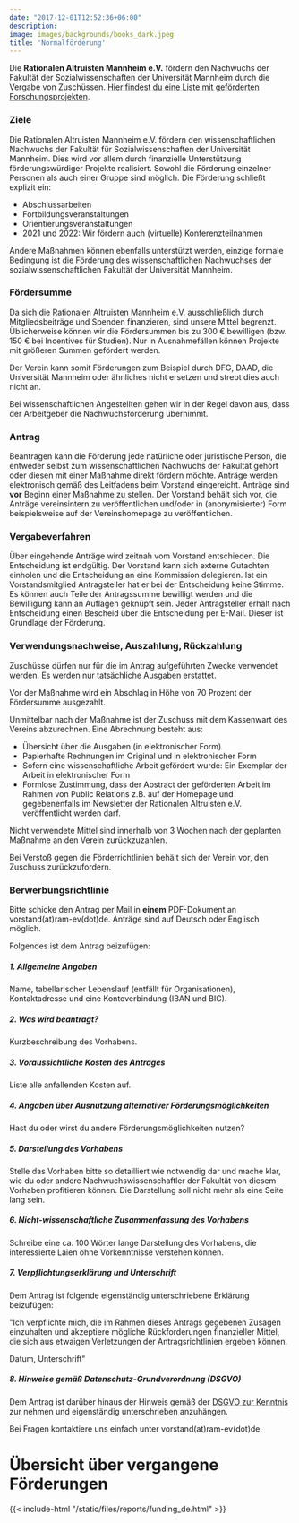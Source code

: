 ```yaml
---
date: "2017-12-01T12:52:36+06:00"
description: 
image: images/backgrounds/books_dark.jpeg
title: 'Normalförderung'
---
```


Die **Rationalen Altruisten Mannheim e.V.** fördern den Nachwuchs der Fakultät der Sozialwissenschaften der Universität Mannheim durch die Vergabe von Zuschüssen. [Hier findest du eine Liste mit geförderten Forschungsprojekten](/files/reports/overview_funding_de.html).

### Ziele
Die Rationalen Altruisten Mannheim e.V. fördern den wissenschaftlichen Nachwuchs der Fakultät für Sozialwissenschaften der Universität Mannheim. Dies wird vor allem durch finanzielle Unterstützung förderungswürdiger Projekte realisiert. Sowohl die Förderung einzelner Personen als auch einer Gruppe sind möglich. Die Förderung schließt explizit ein:

- Abschlussarbeiten
- Fortbildungsveranstaltungen
- Orientierungsveranstaltungen
- 2021 und 2022: Wir fördern auch (virtuelle) Konferenzteilnahmen

Andere Maßnahmen können ebenfalls unterstützt werden, einzige formale Bedingung ist die Förderung des wissenschaftlichen Nachwuchses der sozialwissenschaftlichen Fakultät der Universität Mannheim.

### Fördersumme
Da sich die Rationalen Altruisten Mannheim e.V. ausschließlich durch Mitgliedsbeiträge und Spenden finanzieren, sind unsere Mittel begrenzt. Üblicherweise können wir die Fördersummen bis zu 300 € bewilligen (bzw. 150 € bei Incentives für Studien). Nur in Ausnahmefällen können Projekte mit größeren Summen gefördert werden.

Der Verein kann somit Förderungen zum Beispiel durch DFG, DAAD, die Universität Mannheim oder ähnliches nicht ersetzen und strebt dies auch nicht an.

Bei wissenschaftlichen Angestellten gehen wir in der Regel davon aus, dass der Arbeitgeber die Nachwuchsförderung übernimmt.

### Antrag
Beantragen kann die Förderung jede natürliche oder juristische Person, die entweder selbst zum wissenschaftlichen Nachwuchs der Fakultät gehört oder diesen mit einer Maßnahme direkt fördern möchte. Anträge werden elektronisch gemäß des Leitfadens beim Vorstand eingereicht. Anträge sind **vor** Beginn einer Maßnahme zu stellen. Der Vorstand behält sich vor, die Anträge vereinsintern zu veröffentlichen und/oder in (anonymisierter) Form beispielsweise auf der Vereinshomepage zu veröffentlichen.

### Vergabeverfahren
Über eingehende Anträge wird zeitnah vom Vorstand entschieden. Die Entscheidung ist endgültig. Der Vorstand kann sich externe Gutachten einholen und die Entscheidung an eine Kommission delegieren. Ist ein Vorstandsmitglied Antragsteller hat er bei der Entscheidung keine Stimme. Es können auch Teile der Antragssumme bewilligt werden und die Bewilligung kann an Auflagen geknüpft sein. Jeder Antragsteller erhält nach Entscheidung einen Bescheid über die Entscheidung per E-Mail. Dieser ist Grundlage der Förderung.

### Verwendungsnachweise, Auszahlung, Rückzahlung
Zuschüsse dürfen nur für die im Antrag aufgeführten Zwecke verwendet werden. Es werden nur tatsächliche Ausgaben erstattet.

Vor der Maßnahme wird ein Abschlag in Höhe von 70 Prozent der Fördersumme ausgezahlt.

Unmittelbar nach der Maßnahme ist der Zuschuss mit dem Kassenwart des Vereins abzurechnen. Eine Abrechnung besteht aus:

- Übersicht über die Ausgaben (in elektronischer Form)
- Papierhafte Rechnungen im Original und in elektronischer Form
- Sofern eine wissenschaftliche Arbeit gefördert wurde: Ein Exemplar der Arbeit in elektronischer Form
- Formlose Zustimmung, dass der Abstract der geförderten Arbeit im Rahmen von Public Relations z.B. auf der Homepage und gegebenenfalls im Newsletter der Rationalen Altruisten e.V. veröffentlicht werden darf.

Nicht verwendete Mittel sind innerhalb von 3 Wochen nach der geplanten Maßnahme an den Verein zurückzuzahlen.

Bei Verstoß gegen die Förderrichtlinien behält sich der Verein vor, den Zuschuss zurückzufordern.

### Berwerbungsrichtlinie

Bitte schicke den Antrag per Mail in **einem** PDF-Dokument an vorstand(at)ram-ev(dot)de. Anträge sind auf Deutsch oder Englisch möglich.

Folgendes ist dem Antrag beizufügen:

##### 1. Allgemeine Angaben
Name, tabellarischer Lebenslauf (entfällt für Organisationen), Kontaktadresse und eine Kontoverbindung (IBAN und BIC).

##### 2. Was wird beantragt?
Kurzbeschreibung des Vorhabens.

##### 3. Voraussichtliche Kosten des Antrages
Liste alle anfallenden Kosten auf.

##### 4. Angaben über Ausnutzung alternativer Förderungsmöglichkeiten
Hast du oder wirst du andere Förderungsmöglichkeiten nutzen?

##### 5. Darstellung des Vorhabens
Stelle das Vorhaben bitte so detailliert wie notwendig dar und mache klar, wie du oder andere Nachwuchswissenschaftler der Fakultät von diesem Vorhaben profitieren können. Die Darstellung soll nicht mehr als eine Seite lang sein.

##### 6. Nicht-wissenschaftliche Zusammenfassung des Vorhabens
Schreibe eine ca. 100 Wörter lange Darstellung des Vorhabens, die interessierte Laien ohne Vorkenntnisse verstehen können.

##### 7. Verpflichtungserklärung und Unterschrift
Dem Antrag ist folgende eigenständig unterschriebene Erklärung beizufügen:

"Ich verpflichte mich, die im Rahmen dieses Antrags gegebenen Zusagen einzuhalten und akzeptiere mögliche Rückforderungen finanzieller Mittel, die sich aus etwaigen Verletzungen der Antragsrichtlinien ergeben können.

Datum, Unterschrift"

##### 8. Hinweise gemäß Datenschutz-Grundverordnung (DSGVO)
Dem Antrag ist darüber hinaus der Hinweis gemäß der [DSGVO zur Kenntnis](/files/dsgvo.pdf) zur nehmen und eigenständig unterschrieben anzuhängen.

Bei Fragen kontaktiere uns einfach unter vorstand(at)ram-ev(dot)de.


# Übersicht über vergangene Förderungen

{{< include-html "/static/files/reports/funding_de.html" >}}
